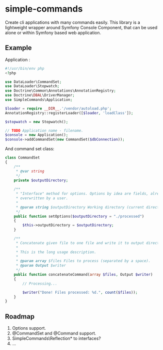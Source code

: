 # simple-commands

Create cli applications with many commands easily. This library is a lightweight wrapper around Symfony Console 
Component, that can be used alone or within Symfony based web application.

## Example

Application :
``` php
#!/usr/bin/env php
<?php

use DataLoader\CommandSet;
use DataLoader\Stopwatch;
use Doctrine\Common\Annotations\AnnotationRegistry;
use Doctrine\DBAL\DriverManager;
use SimpleCommands\Application;

$loader = require __DIR__.'/vendor/autoload.php';
AnnotationRegistry::registerLoader([$loader, 'loadClass']);

$stopwatch = new Stopwatch();

// TODO Application name - filename.
$console = new Application();
$console->addCommandSet(new CommandSet($dbConnection));
```

And command set class:
``` php
class CommandSet
{
    /**
     * @var string
     */
    private $outputDirectory;
    
    /**
     * "Interface" method for options. Options by idea are fields, already initialized with values, which can be
     * overwritten by a user.
     *
     * @param string $outputDirectory Working directory (current directory by default).
     */
    public function setOptions($outputDirectory = "./processed")
    {
        $this->outputDirectory = $outputDirectory;
    }

    /**
     * Concatenate given file to one file and write it to output directory. 
     *
     * This is the long usage description.
     *
     * @param array $files Files to process (separated by a space).
     * @param Output $writer
     */
    public function concatenateCommand(array $files, Output $writer)
    {
        // Processing...

        $writer("Done! Files processed: %d.", count($files));
    }
}
```

## Roadmap

1. Options support.
2. @CommandSet and @Command support.
3. SimpleCommands\Reflection\* to interfaces?
4. ...
